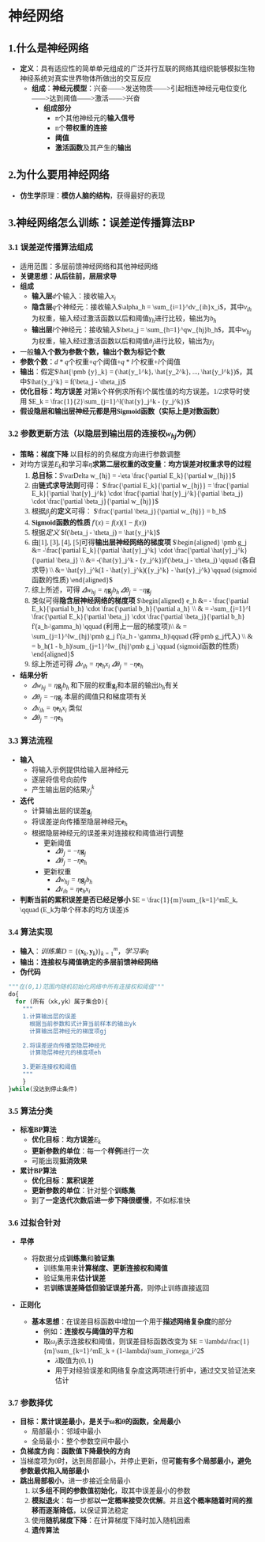 <font face="宋体">

# 神经网络

## 1.什么是神经网络

* **定义**：具有适应性的简单单元组成的广泛并行互联的网络其组织能够模拟生物神经系统对真实世界物体所做出的交互反应
  * **组成**：**神经元模型**：兴奋——&gt;发送物质——&gt;引起相连神经元电位变化——&gt;达到阈值——&gt;激活——&gt;兴奋
    * **组成部分**
      * n个其他神经元的**输入信号**
      * n个**带权重的连接**
      * **阈值**
      * **激活函数**及其产生的**输出**

## 2.为什么要用神经网络

* **仿生学**原理：**模仿人脑的结构**，获得最好的表现

## 3.神经网络怎么训练：误差逆传播算法BP

### 3.1 误差逆传播算法组成

* 适用范围：多层前馈神经网络和其他神经网络
* **关键思想：从后往前，层层求导**
* **组成**
  * **输入层***d*个输入：接收输入$x_i$
  * **隐含层***q*个神经元：接收输入$\alpha_h = \sum_{i=1}^dv_{ih}x_i$，其中$v_{ih}$为权重，输入经过激活函数以后和阈值$\gamma_h$进行比较，输出为$b_h$
  * **输出层***l*个神经元：接收输入$\beta_j = \sum_{h=1}^qw_{hj}b_h$，其中$w_{hj}$为权重，输入经过激活函数以后和阈值$\theta_j$进行比较，输出为$y_i$
* 一般**输入个数为参数个数，输出个数为标记个数**
* **参数个数**：$d*q$个权重$+q$个阈值$+q*l$个权重$+l$个阈值
* **输出**：假定$\hat{\pmb {y}_k} = (\hat{y_1^k}, \hat{y_2^k}, ..., \hat{y_l^k})$，其中$\hat{y_j^k} = f(\beta_j - \theta_j)$
* **优化目标：均方误差** 对第k个样例求所有l个属性值的均方误差。1/2求导时使用
  $E_k = \frac{1}{2}\sum_{j=1}^l(\hat{y}_j^k - {y_j^k})$
* **假设隐层和输出层神经元都是用Sigmoid函数（实际上是对数函数）**

### 3.2 参数更新方法（以隐层到输出层的连接权$w_{hj}$为例）

* **策略：梯度下降** 以目标的的负梯度方向进行参数调整
* 对均方误差$E_k$和学习率$\eta$**求第二层权重的改变量**：**均方误差对权重求导的过程**
  1. **总目标**：$\varDelta w_{hj} = -\eta \frac{\partial E_k}{\partial w_{hj}}$
  2. 由**链式求导法则**可得：
  $\frac{\partial E_k}{\partial w_{hj}} = \frac{\partial E_k}{\partial \hat{y}_j^k} \cdot \frac{\partial \hat{y}_j^k}{\partial \beta_j} \cdot \frac{\partial \beta_j}{\partial w_{hj}}$
  3. 根据$\beta_j$的**定义**可得：
  $\frac{\partial \beta_j}{\partial w_{hj}} = b_h$
  4. **Sigmoid函数的性质**
  $f'(x) = f(x)(1 - f(x))$
  5. 根据*定义*
  $f(\beta_j - \theta_j) = \hat{y_j^k}$
  6. 由[1], [3], [4], [5]可得**输出层神经网络的梯度项**
  $\begin{aligned} \pmb g_j &= -\frac{\partial E_k}{\partial \hat{y}_j^k} \cdot \frac{\partial \hat{y}_j^k}{\partial \beta_j} \\ &= -(\hat{y}_j^k - {y_j^k})f'(\beta_j - \theta_j) \qquad (各自求导) \\ &= \hat{y}_j^k(1 - \hat{y}_j^k)({y_j^k} - \hat{y}_j^k) \qquad (sigmoid函数的性质) \end{aligned}$
  7. 综上所述，可得
  $\varDelta w_{hj} = \eta\pmb g_jb_h$
  $\varDelta\theta_j = -\eta\pmb g_j$
  8. 类似可得**隐含层神经网络的梯度项**
  $\begin{aligned} e_h &= - \frac{\partial E_k}{\partial b_h} \cdot \frac{\partial b_h}{\partial a_h} \\ & = -\sum_{j=1}^l \frac{\partial E_k}{\partial \beta_j} \cdot \frac{\partial \beta_j}{\partial b_h} f'(a_h-\gamma_h) \qquad (利用上一层的梯度项)\\ & = \sum_{j=1}^lw_{hj}\pmb g_j f'(a_h - \gamma_h)\qquad (将\pmb g_j代入) \\ & = b_h(1 - b_h)\sum_{j=1}^lw_{hj}\pmb g_j \qquad (sigmoid函数的性质) \end{aligned}$
  9. 综上所述可得
  $\varDelta v_{ih} = \eta\pmb e_hx_i$
  $\varDelta\theta_j = -\eta\pmb e_h$
* **结果分析**
  * $\varDelta w_{hj} = \eta\pmb g_jb_h$ 和下层的权重$\pmb g_j$和本层的输出$b_h$有关
  * $\varDelta\theta_j = -\eta\pmb g_j$ 本层的阈值只和梯度项有关
  * $\varDelta v_{ih} = \eta\pmb e_hx_i$ 类似
  * $\varDelta\theta_j = -\eta\pmb e_h$

### 3.3 算法流程

* **输入**
  * 将输入示例提供给输入层神经元
  * 逐层将信号向前传
  * 产生输出层的结果$y_j^k$
* **迭代**
  * 计算输出层的误差$\pmb g_j$
  * 将误差逆向传播至隐层神经元$\pmb e_h$
  * 根据隐层神经元的误差来对连接权和阈值进行调整
    * 更新阈值
      * $\varDelta\theta_j = -\eta\pmb g_j$
      * $\varDelta\theta_j = -\eta\pmb e_h$
    * 更新权重
      * $\varDelta w_{hj} = \eta\pmb g_jb_h$
      * $\varDelta v_{ih} = \eta\pmb e_hx_i$
* **判断当前的累积误差是否已经足够小**
  $E = \frac{1}{m}\sum_{k=1}^mE_k, \qquad (E_k为单个样本的均方误差)$

### 3.4 算法实现

* **输入**：$训练集D = \{(\pmb x_k, \pmb y_k)\}_{k=1}^m，学习率\eta$
* **输出：连接权与阈值确定的多层前馈神经网络**
* **伪代码**

```python
"""在(0,1)范围内随机初始化网络中所有连接权和阈值"""
do{
  for (所有（xk,yk）属于集合D){
    """
    1.计算输出层的误差
      根据当前参数和式计算当前样本的输出yk
      计算输出层神经元的梯度项gj

    2.将误差逆向传播至隐层神经元
      计算隐层神经元的梯度项eh

    3.更新连接权和阈值
    """
    }
}while(没达到停止条件)
```

### 3.5 算法分类

* **标准BP算法**
  * **优化目标**：**均方误差**$E_k$
  * **更新参数的单位**：每一个**样例**进行一次
  * 可能出现**抵消效果**
* **累计BP算法**
  * **优化目标**：**累积误差**
  * **更新参数的单位**：针对整个**训练集**
  * 到了**一定迭代次数后进一步下降很缓慢**，不如标准快

### 3.6 过拟合针对

* **早停**
  * 将数据分成**训练集**和**验证集**
    * 训练集用来**计算梯度、更新连接权和阈值**
    * 验证集用来**估计误差**
    * 若**训练误差降低但验证误差升高**，则停止训练直接返回

* **正则化**
  * **基本思想**：在误差目标函数中增加一个用于**描述网络复杂度**的部分
    * 例如：**连接权与阈值的平方和**
    * 取$\omega_i$表示连接权和阈值，则误差目标函数改变为
    $E = \lambda\frac{1}{m}\sum_{k=1}^mE_k + (1-\lambda)\sum_i\omega_i^2$
      * $\lambda$取值为$(0,1)$
      * 用于对经验误差和网络复杂度这两项进行折中，通过交叉验证法来估计

### 3.7 参数择优

* **目标：累计误差最小，是关于$\omega$和$\theta$的函数，全局最小**
  * 局部最小：邻域中最小
  * 全局最小：整个参数空间中最小
* **负梯度方向：函数值下降最快的方向**
* 当梯度项为0时，达到局部最小，并停止更新，但**可能有多个局部最小，避免参数最优陷入局部最小**
* **跳出局部极小**，进一步接近全局最小
  1. 以**多组不同的参数值初始化**，取其中误差最小的参数
  2. **模拟退火**：每一步都**以一定概率接受次优解**。并且**这个概率随着时间的推移而逐渐降低**，以保证算法稳定
  3. 使用**随机梯度下降**：在计算梯度下降时加入随机因素
  4. **遗传算法**

</font>
